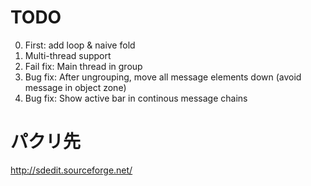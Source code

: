 # TODO
0. First: add loop & naive fold
1. Multi-thread support
2. Fail fix: Main thread in group
3. Bug fix: After ungrouping, move all message elements down (avoid message in object zone)
4. Bug fix: Show active bar in continous message chains

# パクリ先
http://sdedit.sourceforge.net/
